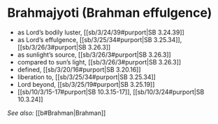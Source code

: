 # Brahmajyoti (Brahman effulgence)

* as Lord’s bodily luster, [[sb/3/24/39#purport|SB 3.24.39]]
* as Lord’s effulgence, [[sb/3/25/34#purport|SB 3.25.34]], [[sb/3/26/3#purport|SB 3.26.3]]
* as sunlight’s source, [[sb/3/26/3#purport|SB 3.26.3]]
* compared to sun’s light, [[sb/3/26/3#purport|SB 3.26.3]]
* defined, [[sb/3/20/16#purport|SB 3.20.16]]
* liberation to, [[sb/3/25/34#purport|SB 3.25.34]]
* Lord beyond, [[sb/3/25/19#purport|SB 3.25.19]]
*  [[sb/10/3/15-17#purport|SB 10.3.15-17]], [[sb/10/3/24#purport|SB 10.3.24]]

*See also:* [[b#Brahman|Brahman]]
